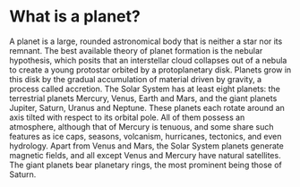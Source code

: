 <body>
  <h1>What is a planet?</h1>
  
  <p1>A planet is a large, rounded astronomical body that is neither a star nor its remnant. The best available theory of planet formation is the nebular hypothesis, which posits that an interstellar cloud collapses out of a nebula to create a young protostar orbited by a protoplanetary disk. Planets grow in this disk by the gradual accumulation of material driven by gravity, a process called accretion. The Solar System has at least eight planets: the terrestrial planets Mercury, Venus, Earth and Mars, and the giant planets Jupiter, Saturn, Uranus and Neptune. These planets each rotate around an axis tilted with respect to its orbital pole. All of them possess an atmosphere, although that of Mercury is tenuous, and some share such features as ice caps, seasons, volcanism, hurricanes, tectonics, and even hydrology. Apart from Venus and Mars, the Solar System planets generate magnetic fields, and all except Venus and Mercury have natural satellites. The giant planets bear planetary rings, the most prominent being those of Saturn.
  </p1>

</body>


